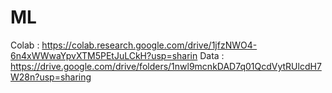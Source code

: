# ML
Colab : https://colab.research.google.com/drive/1jfzNWO4-6n4xWWwaYpvXTM5PEtJuLCkH?usp=sharin
Data : https://drive.google.com/drive/folders/1nwl9mcnkDAD7q01QcdVytRUlcdH7W28n?usp=sharing
